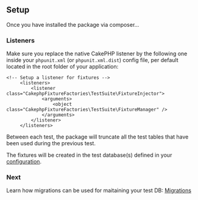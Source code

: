 ## Setup

Once you have installed the package via composer...

### Listeners

Make sure you replace the native CakePHP listener by the following one inside your `phpunit.xml` (or `phpunit.xml.dist`) config file, per default located in the root folder of your application:

```
<!-- Setup a listener for fixtures -->
     <listeners>
         <listener class="CakephpFixtureFactories\TestSuite\FixtureInjector">
             <arguments>
                 <object class="CakephpFixtureFactories\TestSuite\FixtureManager" />
             </arguments>
         </listener>
     </listeners>
``` 

Between each test, the package will truncate all the test tables that have been used during the previous test.

The fixtures will be created in the test database(s) defined in your [configuration](https://book.cakephp.org/4/en/development/testing.html#test-database-setup).

### Next

Learn how migrations can be used for maitaining your test DB: [Migrations](migrator.md)
